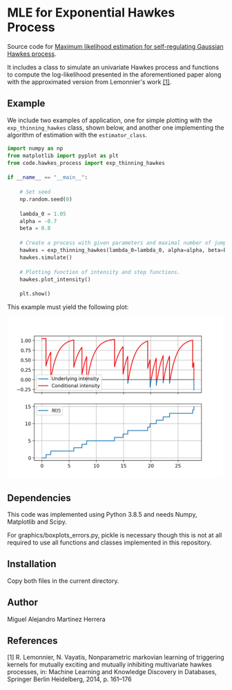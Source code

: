 # MLE for Exponential Hawkes Process

Source code for [Maximum likelihood estimation for self-regulating Gaussian Hawkes process](https://arxiv.org/abs/2103.05299).

It includes a class to simulate an univariate Hawkes process and functions to compute the log-likelihood presented in the aforementioned paper along with the approximated version from Lemonnier's work [[1]](#1).

## Example

We include two examples of application, one for simple plotting with the ```exp_thinning_hawkes``` class, shown below, and another one implementing the algorithm of estimation with the ```estimator_class```.

```py
import numpy as np
from matplotlib import pyplot as plt
from code.hawkes_process import exp_thinning_hawkes

if __name__ == "__main__":

    # Set seed
    np.random.seed(0)

    lambda_0 = 1.05
    alpha = -0.7
    beta = 0.8
    
    # Create a process with given parameters and maximal number of jumps.
    hawkes = exp_thinning_hawkes(lambda_0=lambda_0, alpha=alpha, beta=beta, max_jumps=15)
    hawkes.simulate()
    
    # Plotting function of intensity and step functions.
    hawkes.plot_intensity()

    plt.show()

```
This example must yield the following plot:

<img src="./examples/plot_simulation.png" width="500">

## Dependencies

This code was implemented using Python 3.8.5 and needs Numpy, Matplotlib and Scipy.

For graphics/boxplots_errors.py, pickle is necessary though this is not at all required to use all functions and classes implemented in this repository.

## Installation

Copy both files in the current directory.

## Author

Miguel Alejandro Martinez Herrera

## References

<a id="1">[1]</a>
R. Lemonnier, N. Vayatis, Nonparametric markovian learning of triggering kernels for mutually exciting and mutually inhibiting multivariate hawkes processes, in: Machine Learning and Knowledge Discovery in Databases, Springer Berlin Heidelberg, 2014, p. 161–176
